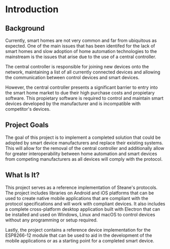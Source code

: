 # Introduction



## Background

Currently, smart homes are not very common and far from ubiquitous as expected. One of the main issues that has been identifed for the lack of smart homes and slow adoption of home automation technologies to the mainstream is the issues that arise due to the use of a central controller.

The central controller is responsible for joining new devices onto the network, maintaining a list of all currently connected devices and allowing the communication between control devices and smart devices.

However, the central controller presents a significant barrier to entry into the smart home market to due their high purchase costs and propietary software. This propietary software is required to control and maintain smart devices developed by the manufacturer and is incompatible with competitor's devices.

## Project Goals

The goal of this project is to implement a completed solution that could be adopted by smart device manufacturers and replace their existing systems. This will allow for the removal of the central controller and additionally allow for greater interoperability between home automation and smart devices from competing manufacturers as all devices will comply with the protocol.

## What Is It?

This project serves as a reference implementation of Steane's protocols. The project includes libraries on Android and iOS platforms that can be used to create native mobile applications that are compliant with the protocol specifications and will work with compliant devices. It also includes a complete cross-platform desktop application built with Electron that can be installed and used on Windows, Linux and macOS to control devices without any programming or setup required. 

Lastly, the project contains a reference device implementation for the ESP8266-12 module that can be used to aid in the development of the mobile applications or as a starting point for a completed smart device.
